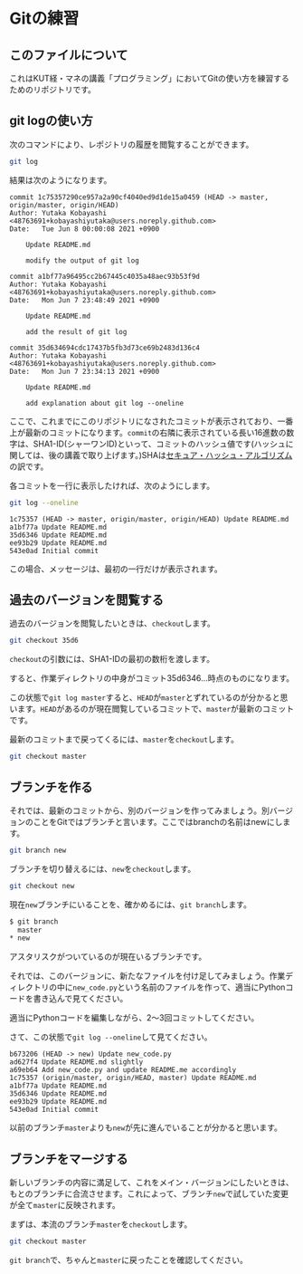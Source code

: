 # Gitの練習

## このファイルについて

これはKUT経・マネの講義「プログラミング」においてGitの使い方を練習するためのリポジトリです。

## git logの使い方

次のコマンドにより、レポジトリの履歴を閲覧することができます。

```bash
git log
```

結果は次のようになります。

```git
commit 1c75357290ce957a2a90cf4040ed9d1de15a0459 (HEAD -> master, origin/master, origin/HEAD)
Author: Yutaka Kobayashi <48763691+kobayashiyutaka@users.noreply.github.com>
Date:   Tue Jun 8 00:00:08 2021 +0900

    Update README.md

    modify the output of git log

commit a1bf77a96495cc2b67445c4035a48aec93b53f9d
Author: Yutaka Kobayashi <48763691+kobayashiyutaka@users.noreply.github.com>
Date:   Mon Jun 7 23:48:49 2021 +0900

    Update README.md

    add the result of git log

commit 35d634694cdc17437b5fb3d73ce69b2483d136c4
Author: Yutaka Kobayashi <48763691+kobayashiyutaka@users.noreply.github.com>
Date:   Mon Jun 7 23:34:13 2021 +0900

    Update README.md

    add explanation about git log --oneline

```

ここで、これまでにこのリポジトリになされたコミットが表示されており、一番上が最新のコミットになります。`commit`の右隣に表示されている長い16進数の数字は、SHA1-ID(シャーワンID)といって、コミットのハッシュ値です(ハッシュに関しては、後の講義で取り上げます。)SHAは[セキュア・ハッシュ・アルゴリズム](https://ja.wikipedia.org/wiki/SHA-1)の訳です。

各コミットを一行に表示したければ、次のようにします。

```bash
git log --oneline
```

```git
1c75357 (HEAD -> master, origin/master, origin/HEAD) Update README.md
a1bf77a Update README.md
35d6346 Update README.md
ee93b29 Update README.md
543e0ad Initial commit
```

この場合、メッセージは、最初の一行だけが表示されます。

## 過去のバージョンを閲覧する

過去のバージョンを閲覧したいときは、`checkout`します。

```bash
git checkout 35d6
```

`checkout`の引数には、SHA1-IDの最初の数桁を渡します。

すると、作業ディレクトリの中身がコミット35d6346...時点のものになります。

この状態で`git log master`すると、`HEAD`が`master`とずれているのが分かると思います。`HEAD`があるのが現在閲覧しているコミットで、`master`が最新のコミットです。

最新のコミットまで戻ってくるには、`master`を`checkout`します。

```bash
git checkout master
```

## ブランチを作る

それでは、最新のコミットから、別のバージョンを作ってみましょう。別バージョンのことをGitではブランチと言います。ここではbranchの名前はnewにします。

```bash
git branch new
```

ブランチを切り替えるには、`new`を`checkout`します。

```bash
git checkout new
```

現在`new`ブランチにいることを、確かめるには、`git branch`します。

```bash
$ git branch
  master
* new
```

アスタリスクがついているのが現在いるブランチです。

それでは、このバージョンに、新たなファイルを付け足してみましょう。作業ディレクトリの中に`new_code.py`という名前のファイルを作って、適当にPythonコードを書き込んで見てください。

適当にPythonコードを編集しながら、2～3回コミットしてください。

さて、この状態で`git log --oneline`して見てください。

```git
b673206 (HEAD -> new) Update new_code.py
ad627f4 Update README.md slightly
a69eb64 Add new_code.py and update README.me accordingly
1c75357 (origin/master, origin/HEAD, master) Update README.md
a1bf77a Update README.md
35d6346 Update README.md
ee93b29 Update README.md
543e0ad Initial commit
```

以前のブランチ`master`よりも`new`が先に進んでいることが分かると思います。

## ブランチをマージする

新しいブランチの内容に満足して、これをメイン・バージョンにしたいときは、もとのブランチに合流させます。これによって、ブランチ`new`で試していた変更が全て`master`に反映されます。

まずは、本流のブランチ`master`を`checkout`します。

```bash
git checkout master
```

`git branch`で、ちゃんと`master`に戻ったことを確認してください。

```bash
```